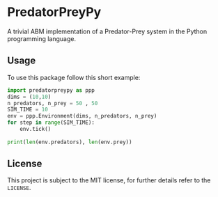 # PredatorPreyPy

A trivial ABM implementation of a Predator-Prey system in the Python programming language.

## Usage

To use this package follow this short example:

~~~python
import predatorpreypy as ppp
dims = (10,10)
n_predators, n_prey = 50 , 50
SIM_TIME = 10
env = ppp.Environment(dims, n_predators, n_prey)
for step in range(SIM_TIME):
    env.tick()
    
print(len(env.predators), len(env.prey))
~~~

## License

This project is subject to the MIT license, for further details refer to the ```LICENSE```.
